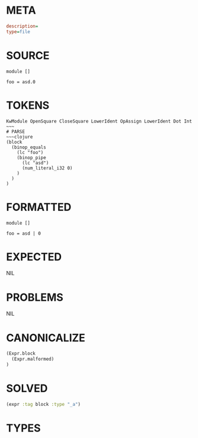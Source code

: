 # META
~~~ini
description=
type=file
~~~
# SOURCE
~~~roc
module []

foo = asd.0
~~~
# TOKENS
~~~text
KwModule OpenSquare CloseSquare LowerIdent OpAssign LowerIdent Dot Int ~~~
# PARSE
~~~clojure
(block
  (binop_equals
    (lc "foo")
    (binop_pipe
      (lc "asd")
      (num_literal_i32 0)
    )
  )
)
~~~
# FORMATTED
~~~roc
module []

foo = asd | 0
~~~
# EXPECTED
NIL
# PROBLEMS
NIL
# CANONICALIZE
~~~clojure
(Expr.block
  (Expr.malformed)
)
~~~
# SOLVED
~~~clojure
(expr :tag block :type "_a")
~~~
# TYPES
~~~roc
~~~
